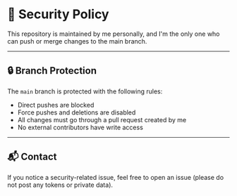 # 🔐 Security Policy

This repository is maintained by me personally, and I'm the only one who can push or merge changes to the main branch.

---

## 🔒 Branch Protection

The `main` branch is protected with the following rules:

- Direct pushes are blocked
- Force pushes and deletions are disabled
- All changes must go through a pull request created by me
- No external contributors have write access

---

## 📬 Contact

If you notice a security-related issue, feel free to open an issue (please do not post any tokens or private data).
